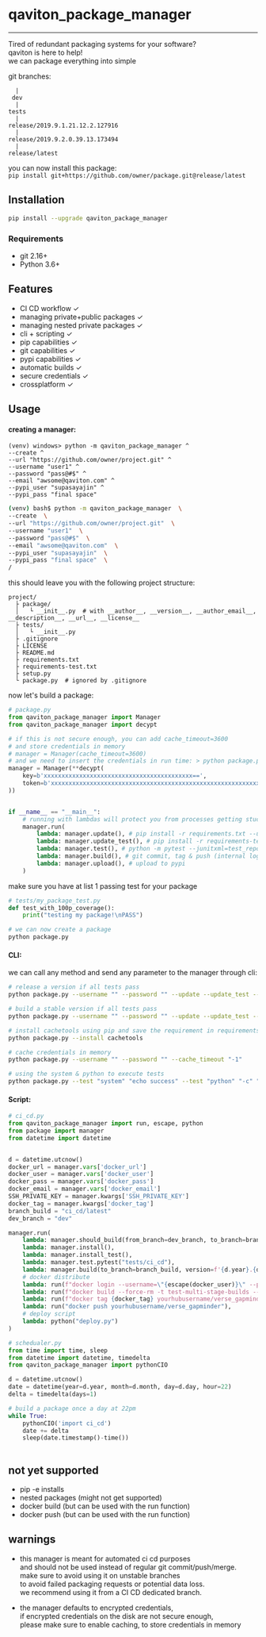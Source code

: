 # qaviton_package_manager
-------------------------
  
Tired of redundant packaging systems for your software?  
qaviton is here to help!  
we can package everything into simple  
  
git branches:  
```
  |
 dev
  |
tests
  |  
release/2019.9.1.21.12.2.127916      
  |
release/2019.9.2.0.39.13.173494     
  |
release/latest
```  
you can now install this package:  
```pip install git+https://github.com/owner/package.git@release/latest```  
  
## Installation  
```sh  
pip install --upgrade qaviton_package_manager
```  

### Requirements
- git 2.16+  
- Python 3.6+  
  
## Features  
* CI CD workflow ✓  
* managing private+public packages ✓  
* managing nested private packages ✓  
* cli + scripting ✓  
* pip capabilities ✓  
* git capabilities ✓  
* pypi capabilities ✓  
* automatic builds ✓  
* secure credentials ✓  
* crossplatform ✓    
  
## Usage  
  
#### creating a manager:  
```
(venv) windows> python -m qaviton_package_manager ^
--create ^
--url "https://github.com/owner/project.git" ^
--username "user1" ^
--password "pass@#$" ^
--email "awsome@qaviton.com" ^
--pypi_user "supasayajin" ^
--pypi_pass "final space" 
```  
```bash
(venv) bash$ python -m qaviton_package_manager  \
--create  \
--url "https://github.com/owner/project.git"  \
--username "user1"  \
--password "pass@#$"  \
--email "awsome@qaviton.com"  \
--pypi_user "supasayajin"  \
--pypi_pass "final space"  \
/
```  
this should leave you with the following project structure:
```
project/
  ├ package/
  │   └ __init__.py  # with __author__, __version__, __author_email__, __description__, __url__, __license__
  ├ tests/
  │   └ __init__.py
  ├ .gitignore
  ├ LICENSE 
  ├ README.md
  ├ requirements.txt
  ├ requirements-test.txt
  ├ setup.py
  └ package.py  # ignored by .gitignore
```
now let's build a package:  
```python
# package.py
from qaviton_package_manager import Manager
from qaviton_package_manager import decypt

# if this is not secure enough, you can add cache_timeout=3600 
# and store credentials in memory
# manager = Manager(cache_timeout=3600)  
# and we need to insert the credentials in run time: > python package.py --username "x"  --password "z"
manager = Manager(**decypt(
    key=b'xxxxxxxxxxxxxxxxxxxxxxxxxxxxxxxxxxxxxxxxxx==',
    token=b'xxxxxxxxxxxxxxxxxxxxxxxxxxxxxxxxxxxxxxxxxxxxxxxxxxxxxxxxxxxxxxxxxxxxxxxxxxxxxxxxxxxxxxxxxxxxxxxxxxxxxxxxxxxxxxxxxxxxxxxxxxxxxxxxxx==',
))


if __name__ == "__main__":
    # running with lambdas will protect you from processes getting stuck
    manager.run(
        lambda: manager.update(), # pip install -r requirements.txt --upgrade
        lambda: manager.update_test(), # pip install -r requirements-test.txt --upgrade
        lambda: manager.test(), # python -m pytest --junitxml=test_report.xml tests
        lambda: manager.build(), # git commit, tag & push (internal logic is more complicated)
        lambda: manager.upload(), # upload to pypi
    )

```  
make sure you have at list 1 passing test for your package 
```python
# tests/my_package_test.py
def test_with_100p_coverage():
    print("testing my package!\nPASS")
```
```bash
# we can now create a package
python package.py
```  
  
#### CLI:  
we can call any method and send any parameter to the manager through cli:
```bash
# release a version if all tests pass
python package.py --username "" --password "" --update --update_test --test --build --upload

# build a stable version if all tests pass
python package.py --username "" --password "" --update --update_test --test --build "stable/latest"

# install cachetools using pip and save the requirement in requirements.txt
python package.py --install cachetools

# cache credentials in memory
python package.py --username "" --password "" --cache_timeout "-1"

# using the system & python to execute tests
python package.py --test "system" "echo success" --test "python" "-c" "print(\"py success\");"
```  
  
#### Script:  
```python
# ci_cd.py
from qaviton_package_manager import run, escape, python
from package import manager
from datetime import datetime


d = datetime.utcnow()
docker_url = manager.vars['docker_url']
docker_user = manager.vars['docker_user']
docker_pass = manager.vars['docker_pass']
docker_email = manager.vars['docker_email']
SSH_PRIVATE_KEY = manager.kwargs['SSH_PRIVATE_KEY']
docker_tag = manager.kwargs['docker_tag']
branch_build = "ci_cd/latest"
dev_branch = "dev"

manager.run(
    lambda: manager.should_build(from_branch=dev_branch, to_branch=branch_build),
    lambda: manager.install(),
    lambda: manager.install_test(),
    lambda: manager.test.pytest("tests/ci_cd"),
    lambda: manager.build(to_branch=branch_build, version=f'{d.year}.{d.month}.{d.day}'),
    # docker distribute
    lambda: run(f"docker login --username=\"{escape(docker_user)}\" --password=\"{escape(docker_pass)}\" --email=\"{escape(docker_email)}\" \"{escape(docker_url)}\""),
    lambda: run(f"docker build --force-rm -t test-multi-stage-builds --build-arg SSH_PRIVATE_KEY=\"{escape(SSH_PRIVATE_KEY)}\" ."),
    lambda: run(f"docker tag {docker_tag} yourhubusername/verse_gapminder:firsttry"),
    lambda: run("docker push yourhubusername/verse_gapminder"),
    # deploy script
    lambda: python("deploy.py")    
)
```
```python
# schedualer.py
from time import time, sleep
from datetime import datetime, timedelta
from qaviton_package_manager import pythonCIO

d = datetime.utcnow()
date = datetime(year=d.year, month=d.month, day=d.day, hour=22)
delta = timedelta(days=1)

# build a package once a day at 22pm
while True:
    pythonCIO('import ci_cd')
    date += delta
    sleep(date.timestamp()-time())
    
```  
  
## not yet supported  
* pip -e installs  
* nested packages (might not get supported)  
* docker build (but can be used with the run function)  
* docker push (but can be used with the run function)  
  
## warnings  
* this manager is meant for automated ci cd purposes  
and should not be used instead of regular git commit/push/merge.  
make sure to avoid using it on unstable branches  
to avoid failed packaging requests or potential data loss.  
we recommend using it from a CI CD dedicated branch.  
  
* the manager defaults to encrypted credentials,  
if encrypted credentials on the disk are not secure enough,  
please make sure to enable caching, to store credentials in memory  
